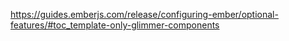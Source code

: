 https://guides.emberjs.com/release/configuring-ember/optional-features/#toc_template-only-glimmer-components